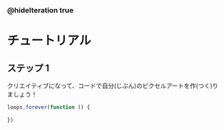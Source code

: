 ### @hideIteration true 

# チュートリアル

## ステップ 1
クリエイティブになって、コードで自分(じぶん)のピクセルアートを作(つく)りましょう！


```javascript
loops.forever(function () {
	
})
```
